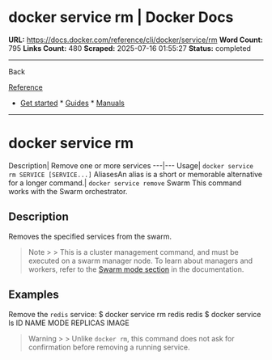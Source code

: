 # docker service rm | Docker Docs

**URL:** https://docs.docker.com/reference/cli/docker/service/rm
**Word Count:** 795
**Links Count:** 480
**Scraped:** 2025-07-16 01:55:27
**Status:** completed

---

Back

[Reference](https://docs.docker.com/reference/)

  * [Get started](https://docs.docker.com/get-started/)   * [Guides](https://docs.docker.com/guides/)   * [Manuals](https://docs.docker.com/manuals/)

* * *

# docker service rm

Description| Remove one or more services   ---|---   Usage| `docker service rm SERVICE [SERVICE...]`   AliasesAn alias is a short or memorable alternative for a longer command.| `docker service remove`      Swarm This command works with the Swarm orchestrator.

## Description

Removes the specified services from the swarm.

> Note >  > This is a cluster management command, and must be executed on a swarm manager node. To learn about managers and workers, refer to the [Swarm mode section](https://docs.docker.com/engine/swarm/) in the documentation.

## Examples

Remove the `redis` service:               $ docker service rm redis          redis          $ docker service ls          ID  NAME  MODE  REPLICAS  IMAGE     

> Warning >  > Unlike `docker rm`, this command does not ask for confirmation before removing a running service.